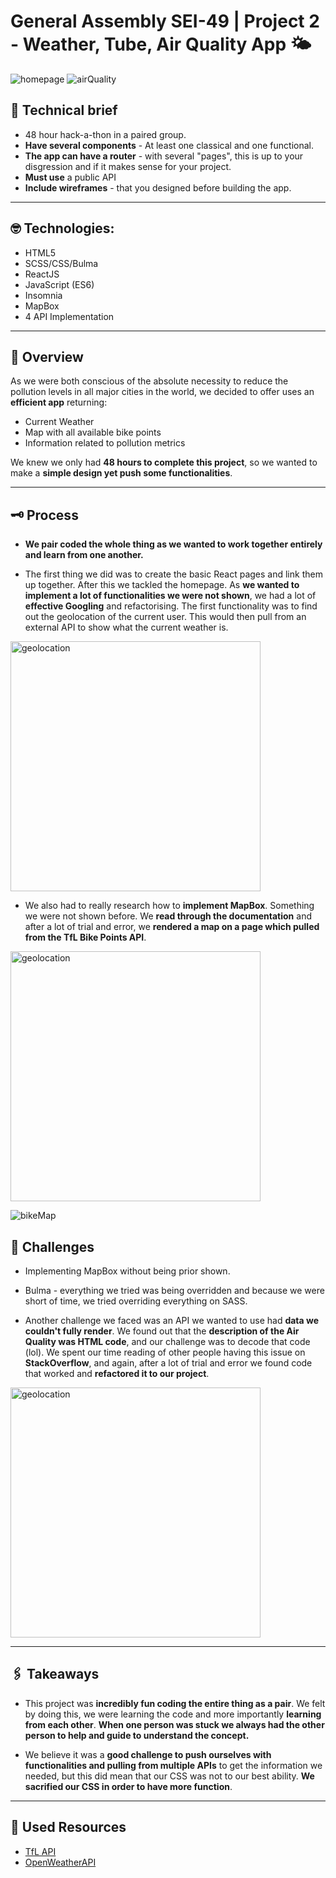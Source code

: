 # General Assembly SEI-49 | Project 2 - Weather, Tube, Air Quality App :sun_behind_small_cloud:

![homepage](readMeImages/homepage.png)
![airQuality](readMeImages/airQuality.png)

## :page_facing_up: Technical brief

- 48 hour hack-a-thon in a paired group.
- **Have several components** - At least one classical and one functional.
- **The app can have a router** - with several "pages", this is up to your disgression and if it makes sense for your project.
- **Must use** a public API
- **Include wireframes** - that you designed before building the app.

---

## :nerd_face: Technologies:

- HTML5
- SCSS/CSS/Bulma
- ReactJS
- JavaScript (ES6)
- Insomnia
- MapBox
- 4 API Implementation

---

## :rocket: Overview

As we were both conscious of the absolute necessity to reduce the pollution levels in all major cities in the world, we decided to offer uses an **efficient app** returning:

- Current Weather
- Map with all available bike points
- Information related to pollution metrics

We knew we only had **48 hours to complete this project**, so we wanted to make a **simple design yet push some functionalities**.

---

## :old_key: Process

- **We pair coded the whole thing as we wanted to work together entirely and learn from one another.**

- The first thing we did was to create the basic React pages and link them up together. After this we tackled the homepage. As **we wanted to implement a lot of functionalities we were not shown**, we had a lot of **effective Googling** and refactorising. The first functionality was to find out the geolocation of the current user. This would then pull from an external API to show what the current weather is.

<img src="https://i.ibb.co/5x995PT/geolocation.png" alt="geolocation" width="400px" /> 

- We also had to really research how to **implement MapBox**. Something we were not shown before. We **read through the documentation** and after a lot of trial and error, we **rendered a map on a page which pulled from the TfL Bike Points API**. 

<img src="https://i.ibb.co/4p2Y03y/mapcode.png" alt="geolocation" width="400px" /> 

![bikeMap](readMeImages/bikeMap.png)


## :dart: Challenges

- Implementing MapBox without being prior shown.
- Bulma - everything we tried was being overridden and because we were short of time, we tried overriding everything on SASS. 

- Another challenge we faced was an API we wanted to use had **data we couldn't fully render**. We found out that the **description of the Air Quality was HTML code**, and our challenge was to decode that code (lol). We spent our time reading of other people having this issue on **StackOverflow**, and again, after a lot of trial and error we found code that worked and **refactored it to our project**. 

<img src="https://i.ibb.co/vxpQV2n/htmlcode.png" alt="geolocation" width="400px" /> 

---

## :paperclips: Takeaways

- This project was **incredibly fun coding the entire thing as a pair**. We felt by doing this, we were learning the code and more importantly **learning from each other**. **When one person was stuck we always had the other person to help and guide to understand the concept.**

- We believe it was a **good challenge to push ourselves with functionalities and pulling from multiple APIs** to get the information we needed, but this did mean that our CSS was not to our best ability. **We sacrified our CSS in order to have more function**. 

--- 

## :star2: Used Resources

- [TfL API](https://api.tfl.gov.uk/)
- [OpenWeatherAPI](https://openweathermap.org/api)
